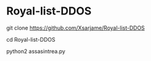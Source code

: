 # Royal-list-DDOS
git clone https://github.com/Xsarjame/Royal-list-DDOS

cd Royal-list-DDOS

python2 assasintrea.py

